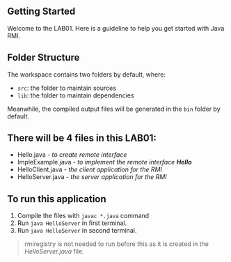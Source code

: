 ## Getting Started

Welcome to the LAB01. Here is a guideline to help you get started with Java RMI.

## Folder Structure

The workspace contains two folders by default, where:

- `src`: the folder to maintain sources
- `lib`: the folder to maintain dependencies

Meanwhile, the compiled output files will be generated in the `bin` folder by default.

## There will be 4 files in this LAB01:
* Hello.java - *to create remote interface*
* ImpleExample.java - *to implement the remote interface __Hello__*
* HelloClient.java - *the client application for the RMI*
* HelloServer.java - *the server application for the RMI*

## To run this application
1. Compile the files with `javac *.java` command
2. Run `java HelloServer` in first terminal.
3. Run `java HelloServer` in second terminal.

> rmiregistry is not needed to run before this as it is created in the _HelloServer.java_ file.
